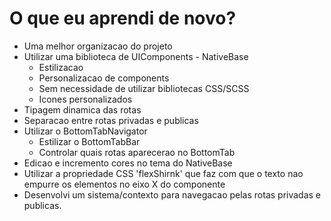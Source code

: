 # O que eu aprendi de novo?

- Uma melhor organizacao do projeto
- Utilizar uma biblioteca de UIComponents - NativeBase
  - Estilizacao
  - Personalizacao de components
  - Sem necessidade de utilizar bibliotecas CSS/SCSS
  - Icones personalizados 
- Tipagem dinamica das rotas 
- Separacao entre rotas privadas e publicas
- Utilizar o BottomTabNavigator
  - Estilizar o BottomTabBar
  - Controlar quais rotas aparecerao no BottomTab
- Edicao e incremento cores no tema do NativeBase 
- Utilizar a propriedade CSS 'flexShirnk' que faz com que o texto nao empurre os elementos no eixo X do componente
- Desenvolvi um sistema/contexto para navegacao pelas rotas privadas e publicas.
